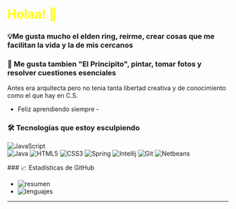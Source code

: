 # <span style="color: yellow"> Holaa! 🌟</span>  

### **💡Me gusta mucho el elden ring, reírme, crear cosas que me facilitan la vida y la de mis cercanos** 
### **🎨 Me gusta tambien "El Principito", pintar, tomar fotos y resolver cuestiones esenciales**

Antes era arquitecta pero no tenia tanta libertad creativa y de conocimiento como el que hay en C.S.
- Feliz aprendiendo siempre -



### 🛠 **Tecnologías que estoy esculpiendo**   
![JavaScript](https://img.shields.io/badge/JavaScript-F7DF1E?style=flat&logo=javascript&logoColor=black)  
![Java](https://img.shields.io/badge/Java-ED8B00?style=for-the-badge&logo=openjdk&logoColor=white)
![HTML5](https://img.shields.io/badge/HTML5-E34F26?style=for-the-badge&logo=html5&logoColor=white)
![CSS3](https://img.shields.io/badge/CSS3-1572B6?style=for-the-badge&logo=css3&logoColor=white)
![Spring](https://img.shields.io/badge/Spring-6DB33F?style=for-the-badge&logo=spring&logoColor=white)
![Intellij](https://img.shields.io/badge/IntelliJ_IDEA-000000?style=for-the-badge&logo=intellij-idea&logoColor=white)
![Git](https://img.shields.io/badge/Git-F05032?style=for-the-badge&logo=git&logoColor=white)
![Netbeans](https://img.shields.io/badge/Apache_NetBeans-1B6AC6?style=for-the-badge&logo=apache-netbeans-ide&logoColor=white)

### 📈 Estadísticas de GitHub



- ![resumen](https://github-readme-stats.vercel.app/api?username=frangpp&show_icons=true&theme=radical)
- ![lenguajes](https://github-readme-stats.vercel.app/api/top-langs/?username=frangpp&layout=compact&theme=radical)

---  

<!---
frangoeppinger/frangoeppinger is a ✨ special ✨ repository because its `README.md` (this file) appears on your GitHub profile.
You can click the Preview link to take a look at your changes.
--->
